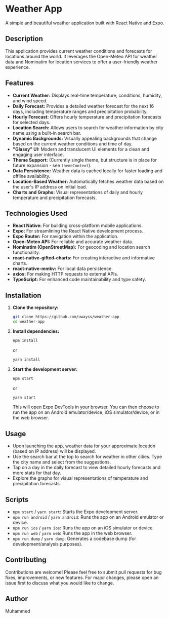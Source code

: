 # Weather App

A simple and beautiful weather application built with React Native and Expo.

## Description

This application provides current weather conditions and forecasts for locations around the world. It leverages the Open-Meteo API for weather data and Nominatim for location services to offer a user-friendly weather experience.

## Features

- **Current Weather:** Displays real-time temperature, conditions, humidity, and wind speed.
- **Daily Forecast:** Provides a detailed weather forecast for the next 16 days, including temperature ranges and precipitation probability.
- **Hourly Forecast:** Offers hourly temperature and precipitation forecasts for selected days.
- **Location Search:** Allows users to search for weather information by city name using a built-in search bar.
- **Dynamic Backgrounds:** Visually appealing backgrounds that change based on the current weather conditions and time of day.
- **"Glassy" UI:** Modern and translucent UI elements for a clean and engaging user interface.
- **Theme Support:** (Currently single theme, but structure is in place for future expansion - see `themeContext`).
- **Data Persistence:** Weather data is cached locally for faster loading and offline availability.
- **Location-Based Weather:** Automatically fetches weather data based on the user's IP address on initial load.
- **Charts and Graphs:** Visual representations of daily and hourly temperature and precipitation forecasts.

## Technologies Used

- **React Native:** For building cross-platform mobile applications.
- **Expo:** For streamlining the React Native development process.
- **Expo Router:** For navigation within the application.
- **Open-Meteo API:** For reliable and accurate weather data.
- **Nominatim (OpenStreetMap):** For geocoding and location search functionality.
- **react-native-gifted-charts:** For creating interactive and informative charts.
- **react-native-mmkv:** For local data persistence.
- **axios:** For making HTTP requests to external APIs.
- **TypeScript:** For enhanced code maintainability and type safety.

## Installation

1.  **Clone the repository:**
    ```bash
    git clone https://github.com/uwayss/weather-app
    cd weather-app
    ```
2.  **Install dependencies:**
    ```bash
    npm install
    ```
    or
    ```bash
    yarn install
    ```
3.  **Start the development server:**

    ```bash
    npm start
    ```

    or

    ```bash
    yarn start
    ```

    This will open Expo DevTools in your browser. You can then choose to run the app on an Android emulator/device, iOS simulator/device, or in the web browser.

## Usage

- Upon launching the app, weather data for your approximate location (based on IP address) will be displayed.
- Use the search bar at the top to search for weather in other cities. Type the city name and select from the suggestions.
- Tap on a day in the daily forecast to view detailed hourly forecasts and more stats for that day.
- Explore the graphs for visual representations of temperature and precipitation forecasts.

## Scripts

- `npm start` / `yarn start`: Starts the Expo development server.
- `npm run android` / `yarn android`: Runs the app on an Android emulator or device.
- `npm run ios` / `yarn ios`: Runs the app on an iOS simulator or device.
- `npm run web` / `yarn web`: Runs the app in the web browser.
- `npm run dump` / `yarn dump`: Generates a codebase dump (for development/analysis purposes).

## Contributing

Contributions are welcome! Please feel free to submit pull requests for bug fixes, improvements, or new features. For major changes, please open an issue first to discuss what you would like to change.

## Author

Muhammed
